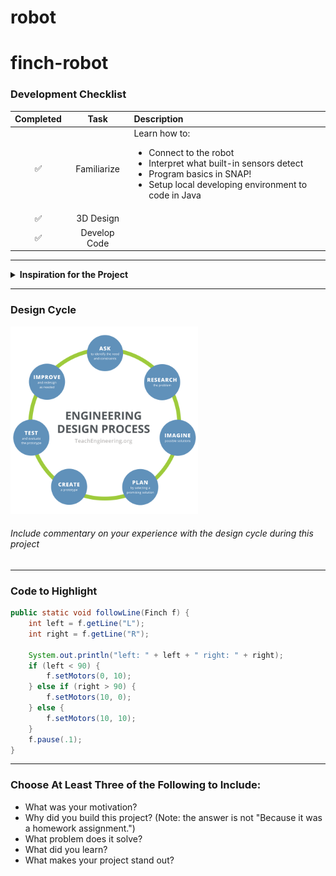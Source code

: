 # robot
# finch-robot

### Development Checklist

| Completed | Task         | Description |
|:---------:| :-----------:|:------------|
|    ✅     | Familiarize  | Learn how to: <ul><li>Connect to the robot</li><li>Interpret what built-in sensors detect</li><li>Program basics in SNAP!</li><li>Setup local developing environment to code in Java</li></ul>|
|    ✅     | 3D Design    |             |
|    ✅     | Develop Code |             |

---

<details>
<summary><strong>Inspiration for the Project</strong></summary>

Wanted to test around with the LED, compass, and shake.
</details>

---

### Design Cycle
<img src="design_cycle.png" alt="design cycle" width="300" height="300">

###### Include commentary on your experience with the design cycle during this project

---

### Code to Highlight
```java
public static void followLine(Finch f) {
	int left = f.getLine("L");
	int right = f.getLine("R");
	
	System.out.println("left: " + left + " right: " + right);
	if (left < 90) {
		f.setMotors(0, 10);
	} else if (right > 90) {
		f.setMotors(10, 0);
	} else {
		f.setMotors(10, 10);
	}
	f.pause(.1);
}
```

---

### Choose At Least Three of the Following to Include:
- What was your motivation?
- Why did you build this project? (Note: the answer is not "Because it was a homework assignment.")
- What problem does it solve?
- What did you learn?
- What makes your project stand out?
